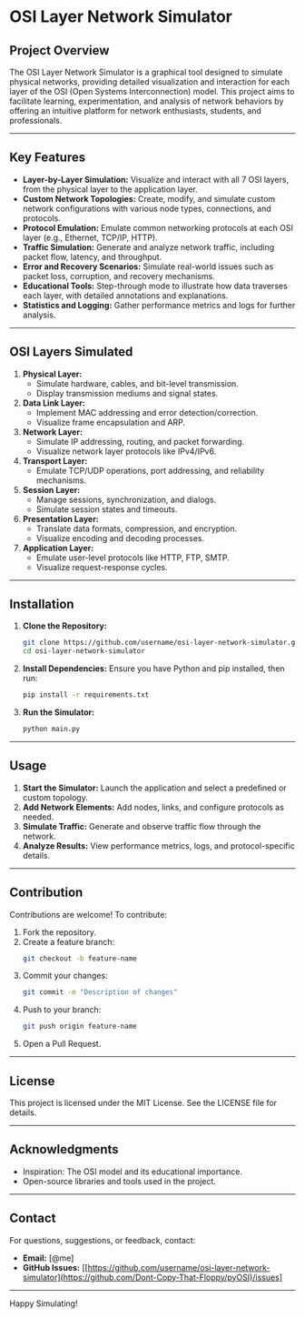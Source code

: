 # OSI Layer Network Simulator

## Project Overview
The OSI Layer Network Simulator is a graphical tool designed to simulate physical networks, providing detailed visualization and interaction for each layer of the OSI (Open Systems Interconnection) model. This project aims to facilitate learning, experimentation, and analysis of network behaviors by offering an intuitive platform for network enthusiasts, students, and professionals.

---

## Key Features

- **Layer-by-Layer Simulation:** Visualize and interact with all 7 OSI layers, from the physical layer to the application layer.
- **Custom Network Topologies:** Create, modify, and simulate custom network configurations with various node types, connections, and protocols.
- **Protocol Emulation:** Emulate common networking protocols at each OSI layer (e.g., Ethernet, TCP/IP, HTTP).
- **Traffic Simulation:** Generate and analyze network traffic, including packet flow, latency, and throughput.
- **Error and Recovery Scenarios:** Simulate real-world issues such as packet loss, corruption, and recovery mechanisms.
- **Educational Tools:** Step-through mode to illustrate how data traverses each layer, with detailed annotations and explanations.
- **Statistics and Logging:** Gather performance metrics and logs for further analysis.

---

## OSI Layers Simulated

1. **Physical Layer:**
   - Simulate hardware, cables, and bit-level transmission.
   - Display transmission mediums and signal states.
2. **Data Link Layer:**
   - Implement MAC addressing and error detection/correction.
   - Visualize frame encapsulation and ARP.
3. **Network Layer:**
   - Simulate IP addressing, routing, and packet forwarding.
   - Visualize network layer protocols like IPv4/IPv6.
4. **Transport Layer:**
   - Emulate TCP/UDP operations, port addressing, and reliability mechanisms.
5. **Session Layer:**
   - Manage sessions, synchronization, and dialogs.
   - Simulate session states and timeouts.
6. **Presentation Layer:**
   - Translate data formats, compression, and encryption.
   - Visualize encoding and decoding processes.
7. **Application Layer:**
   - Emulate user-level protocols like HTTP, FTP, SMTP.
   - Visualize request-response cycles.

---

## Installation

1. **Clone the Repository:**
   ```bash
   git clone https://github.com/username/osi-layer-network-simulator.git
   cd osi-layer-network-simulator
   ```
2. **Install Dependencies:**
   Ensure you have Python and pip installed, then run:
   ```bash
   pip install -r requirements.txt
   ```
3. **Run the Simulator:**
   ```bash
   python main.py
   ```

---

## Usage

1. **Start the Simulator:** Launch the application and select a predefined or custom topology.
2. **Add Network Elements:** Add nodes, links, and configure protocols as needed.
3. **Simulate Traffic:** Generate and observe traffic flow through the network.
4. **Analyze Results:** View performance metrics, logs, and protocol-specific details.

---

## Contribution

Contributions are welcome! To contribute:

1. Fork the repository.
2. Create a feature branch:
   ```bash
   git checkout -b feature-name
   ```
3. Commit your changes:
   ```bash
   git commit -m "Description of changes"
   ```
4. Push to your branch:
   ```bash
   git push origin feature-name
   ```
5. Open a Pull Request.

---

## License

This project is licensed under the MIT License. See the LICENSE file for details.

---

## Acknowledgments

- Inspiration: The OSI model and its educational importance.
- Open-source libraries and tools used in the project.

---

## Contact

For questions, suggestions, or feedback, contact:
- **Email:** [@me]
- **GitHub Issues:** [[https://github.com/username/osi-layer-network-simulator](https://github.com/Dont-Copy-That-Floppy/pyOSI)/issues]

---

Happy Simulating!

